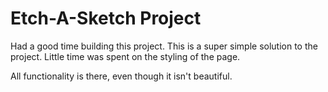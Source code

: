 # Etch-A-Sketch Project

Had a good time building this project. This is a super simple solution to the project. Little time was spent on the styling of the page.

All functionality is there, even though it isn't beautiful.

